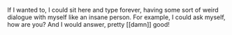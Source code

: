 If I wanted to, I could sit here and type forever, having some sort of weird dialogue with myself like an insane person. For example, I could ask myself, how are you? And I would answer, pretty [[damn]] good! 